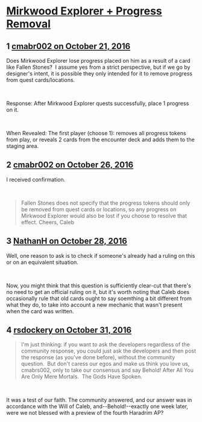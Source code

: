 # [Mirkwood Explorer + Progress Removal](https://community.fantasyflightgames.com/topic/233004-mirkwood-explorer-progress-removal/)

## 1 [cmabr002 on October 21, 2016](https://community.fantasyflightgames.com/topic/233004-mirkwood-explorer-progress-removal/?do=findComment&comment=2468854)

Does Mirkwood Explorer lose progress placed on him as a result of a card like Fallen Stones?  I assume yes from a strict perspective, but if we go by designer's intent, it is possible they only intended for it to remove progress from quest cards/locations.

 

Response: After Mirkwood Explorer quests successfully, place 1 progress on it.

 

When Revealed: The first player (choose 1): removes all progress tokens from play, or reveals 2 cards from the encounter deck and adds them to the staging area.

## 2 [cmabr002 on October 26, 2016](https://community.fantasyflightgames.com/topic/233004-mirkwood-explorer-progress-removal/?do=findComment&comment=2475988)

I received confirmation.

 

> Fallen Stones does not specify that the progress tokens should only be removed from quest cards or locations, so any progress on Mirkwood Explorer would also be lost if you choose to resolve that effect.
> Cheers,
> Caleb

## 3 [NathanH on October 28, 2016](https://community.fantasyflightgames.com/topic/233004-mirkwood-explorer-progress-removal/?do=findComment&comment=2478392)

Well, one reason to ask is to check if someone's already had a ruling on this or on an equivalent situation.

 

Now, you might think that this question is sufficiently clear-cut that there's no need to get an official ruling on it, but it's worth noting that Caleb does occasionally rule that old cards ought to say soemthing a bit different from what they do, to take into account a new mechanic that wasn't present when the card was written.

## 4 [rsdockery on October 31, 2016](https://community.fantasyflightgames.com/topic/233004-mirkwood-explorer-progress-removal/?do=findComment&comment=2482202)

> I'm just thinking: if you want to ask the developers regardless of the community response, you could just ask the developers and then post the response (as you've done before), without the community question.  But don't caress our egos and make us think you love us, cmabrs002, only to take our consensus and say Behold! After All You Are Only Mere Mortals.  The Gods Have Spoken.

 

It was a test of our faith. The community answered, and our answer was in accordance with the Will of Caleb, and--Behold!--exactly one week later, were we not blessed with a preview of the fourth Haradrim AP?

